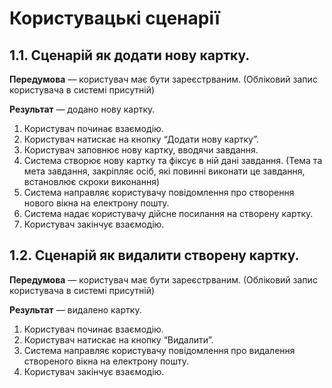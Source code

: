 # Користувацькі сценарії
## 1.1. Сценарій як додати нову картку.

**Передумова** — користувач  має бути зареєстрваним. (Обліковий запис користувача в системі присутній)

**Результат** — додано нову картку.

1. Користувач починає взаємодію.
2. Користувач натискає на кнопку “Додати нову картку”.
3. Користувач заповнює нову картку, вводячи завдання.
4. Система створює нову картку та фіксує в ній дані завдання. (Тема та мета завдання,  закріпляє осіб, які повинні виконати це завдання, встановлює скроки виконання)
5. Система направляє користувачу повідомлення про створення нового вікна на електрону пошту.
6. Система надає користувачу дійсне посилання на створену картку.
7. Користувач закінчує взаємодію.




## 1.2. Сценарій як видалити створену картку.

**Передумова** — користувач  має бути зареєстрваним. (Обліковий запис користувача в системі присутній)

**Результат** — видалено картку.

1. Користувач починає взаємодію.
2. Користувач натискає на кнопку “Видалити”.
3. Система направляє користувачу повідомлення про видалення створеного вікна на 	електрону пошту.
4. Користувач закінчує взаємодію.
